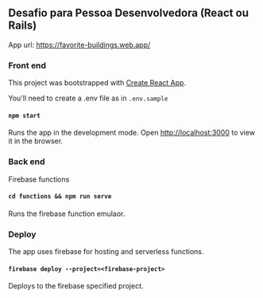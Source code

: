 ## Desafio para Pessoa Desenvolvedora (React ou Rails)

App url: https://favorite-buildings.web.app/

### Front end
This project was bootstrapped with [Create React App](https://github.com/facebook/create-react-app).

You'll need to create a .env file as in `.env.sample`

#### `npm start`
Runs the app in the development mode.
Open [http://localhost:3000](http://localhost:3000) to view it in the browser.

### Back end
Firebase functions

#### `cd functions && npm run serve`
Runs the firebase function emulaor.

### Deploy
The app uses firebase for hosting and serverless functions.

#### `firebase deploy --project=<firebase-project>`
Deploys to the firebase specified project.
